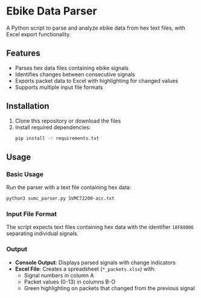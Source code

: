 # Ebike Data Parser

A Python script to parse and analyze ebike data from hex text files, with Excel export functionality.

## Features

- Parses hex data files containing ebike signals
- Identifies changes between consecutive signals
- Exports packet data to Excel with highlighting for changed values
- Supports multiple input file formats

## Installation

1. Clone this repository or download the files
2. Install required dependencies:
   ```bash
   pip install -r requirements.txt
   ```

## Usage

### Basic Usage

Run the parser with a text file containing hex data:

```bash
python3 svmc_parser.py SVMC72200-acc.txt
```

### Input File Format

The script expects text files containing hex data with the identifier `18F88006` separating individual signals.

### Output

- **Console Output**: Displays parsed signals with change indicators
- **Excel File**: Creates a spreadsheet (`*_packets.xlsx`) with:
  - Signal numbers in column A
  - Packet values (0-13) in columns B-O
  - Green highlighting on packets that changed from the previous signal
